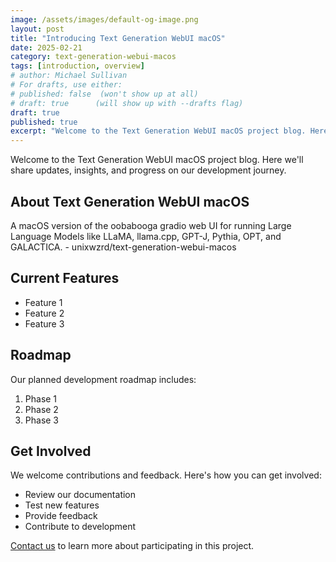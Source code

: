 ```yaml
---
image: /assets/images/default-og-image.png
layout: post
title: "Introducing Text Generation WebUI macOS"
date: 2025-02-21
category: text-generation-webui-macos
tags: [introduction, overview]
# author: Michael Sullivan
# For drafts, use either:
# published: false  (won't show up at all)
# draft: true      (will show up with --drafts flag)
draft: true
published: true
excerpt: "Welcome to the Text Generation WebUI macOS project blog. Here we'll share updates, insights, and progress on our development journey."
---
```


Welcome to the Text Generation WebUI macOS project blog. Here we'll share updates, insights, and progress on our development journey.

<!--more-->

## About Text Generation WebUI macOS

A macOS version of the oobabooga gradio web UI for running Large Language Models like LLaMA, llama.cpp, GPT-J, Pythia, OPT, and GALACTICA. - unixwzrd/text-generation-webui-macos

## Current Features

- Feature 1
- Feature 2
- Feature 3

## Roadmap

Our planned development roadmap includes:

1. Phase 1
2. Phase 2
3. Phase 3

## Get Involved

We welcome contributions and feedback. Here's how you can get involved:

- Review our documentation
- Test new features
- Provide feedback
- Contribute to development

[Contact us](/contact) to learn more about participating in this project.
